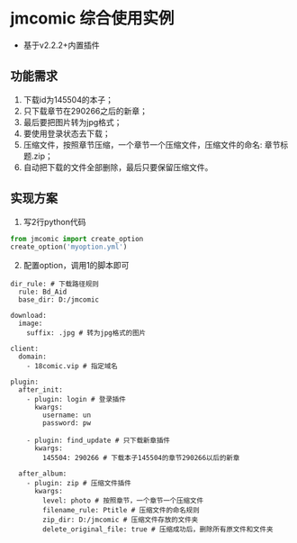 # jmcomic 综合使用实例

* 基于v2.2.2+内置插件



## 功能需求

1. 下载id为145504的本子；
2. 只下载章节在290266之后的新章；
3. 最后要把图片转为jpg格式；
4. 要使用登录状态去下载；
5. 压缩文件，按照章节压缩，一个章节一个压缩文件，压缩文件的命名: 章节标题.zip；
6. 自动把下载的文件全部删除，最后只要保留压缩文件。



## 实现方案

1. 写2行python代码

```python
from jmcomic import create_option
create_option('myoption.yml')
```

2. 配置option，调用1的脚本即可

```YML
dir_rule: # 下载路径规则
  rule: Bd_Aid
  base_dir: D:/jmcomic

download:
  image:
    suffix: .jpg # 转为jpg格式的图片

client:
  domain:
    - 18comic.vip # 指定域名

plugin:
  after_init:
    - plugin: login # 登录插件
      kwargs:
        username: un
        password: pw

    - plugin: find_update # 只下载新章插件
      kwargs:
        145504: 290266 # 下载本子145504的章节290266以后的新章

  after_album:
    - plugin: zip # 压缩文件插件
      kwargs:
        level: photo # 按照章节，一个章节一个压缩文件
        filename_rule: Ptitle # 压缩文件的命名规则
        zip_dir: D:/jmcomic # 压缩文件存放的文件夹
        delete_original_file: true # 压缩成功后，删除所有原文件和文件夹
```